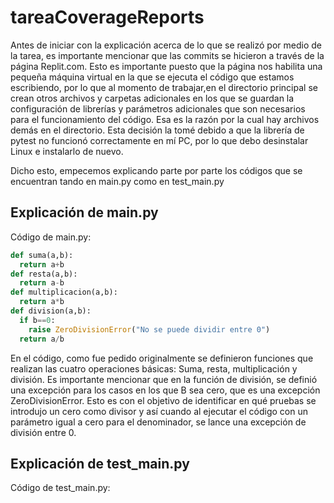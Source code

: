 # tareaCoverageReports
Antes de iniciar con la explicación acerca de lo que se realizó por medio de la tarea, es importante mencionar que las commits se hicieron a través de la página Replit.com. Esto es importante puesto que la página nos habilita una pequeña máquina virtual en la que se ejecuta el código que estamos escribiendo, por lo que al momento de trabajar,en el directorio principal se crean otros archivos y carpetas adicionales en los que se guardan la configuración de librerías y parámetros adicionales que son necesarios para el funcionamiento del código.
Esa es la razón por la cual hay archivos demás en el directorio. Esta decisión la tomé debido a que la librería de pytest no funcionó correctamente en mí PC, por lo que debo desinstalar Linux e instalarlo de nuevo.

Dicho esto, empecemos explicando parte por parte los códigos que se encuentran tando en main.py como en test_main.py

## Explicación de main.py
Código de main.py:
```python
def suma(a,b):
  return a+b
def resta(a,b):
  return a-b
def multiplicacion(a,b):
  return a*b
def division(a,b):
  if b==0:
    raise ZeroDivisionError("No se puede dividir entre 0")
  return a/b
```
En el código, como fue pedido originalmente se definieron funciones que realizan las cuatro operaciones básicas: Suma, resta, multiplicación y división.
Es importante mencionar que en la función de división, se definió una excepción para los casos en los que B sea cero, que es una excepción ZeroDivisionError. Esto es con el objetivo de identificar en qué pruebas se introdujo un cero como divisor y así cuando al ejecutar el código con un parámetro igual a cero para el denominador, se lance una excepción de división entre 0.

## Explicación de test_main.py
Código de test_main.py:
```python 
